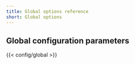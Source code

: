 ```yaml
---
title: Global options reference
short: Global options
---
```


## Global configuration parameters

{{< config/global >}}
